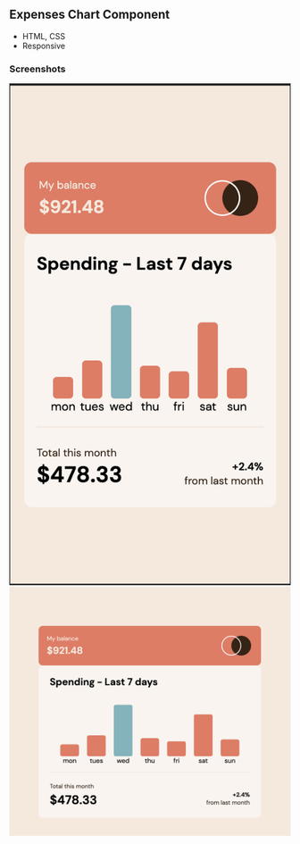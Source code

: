 ## Expenses Chart Component

-   HTML, CSS
-   Responsive

### Screenshots

![Alt text](./screenshots/mobile.png)
![Alt text](./screenshots/desktop.png)
